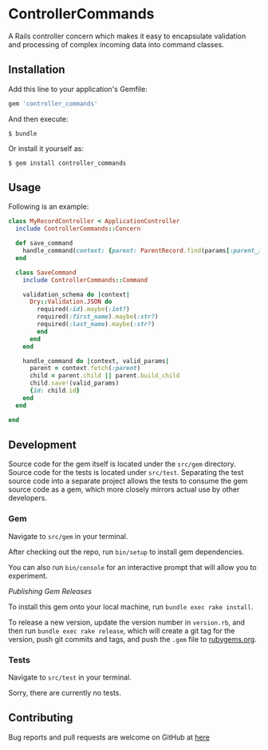 # ControllerCommands

A Rails controller concern which makes it easy to encapsulate validation and processing of complex incoming data into command classes.

## Installation

Add this line to your application's Gemfile:

```ruby
gem 'controller_commands'
```

And then execute:

    $ bundle

Or install it yourself as:

    $ gem install controller_commands

## Usage

Following is an example:

```ruby
class MyRecordController < ApplicationController
  include ControllerCommands::Concern

  def save_command
    handle_command(context: {parent: ParentRecord.find(params[:parent_id])})
  end

  class SaveCommand
    include ControllerCommands::Command

    validation_schema do |context|
      Dry::Validation.JSON do
        required(:id).maybe(:int?)
        required(:first_name).maybe(:str?)
        required(:last_name).maybe(:str?)
        end
      end
    end

    handle_command do |context, valid_params|
      parent = context.fetch(:parent)
      child = parent.child || parent.build_child
      child.save!(valid_params)
      {id: child.id}
    end
  end

end
```

## Development

Source code for  the gem itself is located under the `src/gem` directory. Source code for the tests is located under `src/test`. Separating the test source code into a separate project allows the tests to consume the gem source code as a gem, which more closely mirrors actual use by other developers.

### Gem

Navigate to `src/gem` in your terminal.

After checking out the repo, run `bin/setup` to install gem dependencies.

You can also run `bin/console` for an interactive prompt that will allow you to experiment.

*Publishing Gem Releases*

To install this gem onto your local machine, run `bundle exec rake install`.

To release a new version, update the version number in `version.rb`, and then run `bundle exec rake release`, which will create a git tag for the version, push git commits and tags, and push the `.gem` file to [rubygems.org](https://rubygems.org).

### Tests

Navigate to `src/test` in your terminal.

Sorry, there are currently no tests.

## Contributing

Bug reports and pull requests are welcome on GitHub at [here](https://github.com/accelecode/controller_commands.)
